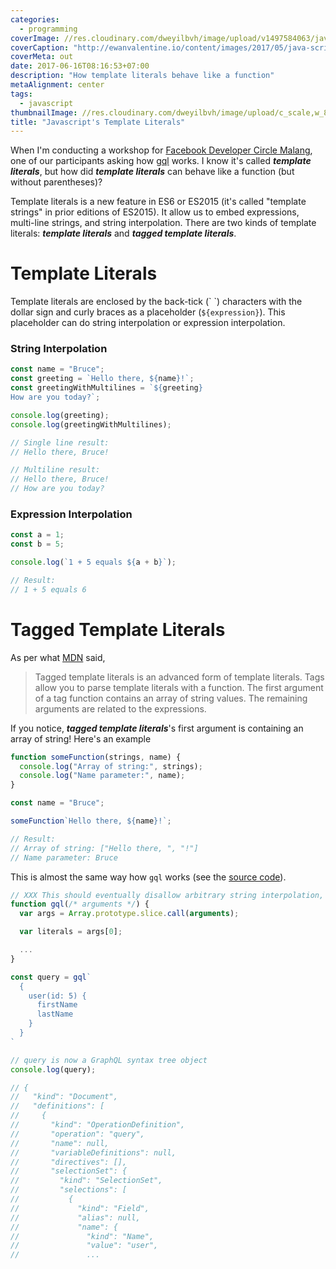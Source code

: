 ```yaml
---
categories:
  - programming
coverImage: //res.cloudinary.com/dweyilbvh/image/upload/v1497584063/java-script_pqill1.jpg
coverCaption: "http://ewanvalentine.io/content/images/2017/05/java-script.jpg"
coverMeta: out
date: 2017-06-16T08:16:53+07:00
description: "How template literals behave like a function"
metaAlignment: center
tags:
  - javascript
thumbnailImage: //res.cloudinary.com/dweyilbvh/image/upload/c_scale,w_800/v1497584063/java-script_pqill1.jpg
title: "Javascript's Template Literals"
---
```


When I'm conducting a workshop for [Facebook Developer Circle Malang](https://www.facebook.com/groups/DevCMalang), one of our participants asking how [gql](https://github.com/apollographql/graphql-tag) works. I know it's called **_template literals_**, but how did **_template literals_** can behave like a function (but without parentheses)?

<!--more-->

Template literals is a new feature in ES6 or ES2015 (it's called "template strings" in prior editions of ES2015).
It allow us to embed expressions, multi-line strings, and string interpolation. There are two kinds of template literals: **_template literals_** and **_tagged template literals_**.

# Template Literals

Template literals are enclosed by the back-tick (\` \`) characters with the dollar sign and curly braces as a placeholder (`${expression}`). This placeholder can do string interpolation or expression interpolation.

### String Interpolation

```js
const name = "Bruce";
const greeting = `Hello there, ${name}!`;
const greetingWithMultilines = `${greeting}
How are you today?`;

console.log(greeting);
console.log(greetingWithMultilines);

// Single line result:
// Hello there, Bruce!

// Multiline result:
// Hello there, Bruce!
// How are you today?
```

### Expression Interpolation

```js
const a = 1;
const b = 5;

console.log(`1 + 5 equals ${a + b}`);

// Result:
// 1 + 5 equals 6
```

# Tagged Template Literals

As per what [MDN](https://developer.mozilla.org/id/docs/Web/JavaScript/Reference/Template_literals) said,

> Tagged template literals is an advanced form of template literals. Tags allow you to parse template literals with a function. The first argument of a tag function contains an array of string values. The remaining arguments are related to the expressions.

If you notice, **_tagged template literals_**'s first argument is containing an array of string! Here's an example

```js
function someFunction(strings, name) {
  console.log("Array of string:", strings);
  console.log("Name parameter:", name);
}

const name = "Bruce";

someFunction`Hello there, ${name}!`;

// Result:
// Array of string: ["Hello there, ", "!"]
// Name parameter: Bruce
```

This is almost the same way how `gql` works (see the [source code](https://github.com/apollographql/graphql-tag/blob/master/src/index.js#L143)).

```js
// XXX This should eventually disallow arbitrary string interpolation, like Relay does
function gql(/* arguments */) {
  var args = Array.prototype.slice.call(arguments);

  var literals = args[0];

  ...
}

const query = gql`
  {
    user(id: 5) {
      firstName
      lastName
    }
  }
`

// query is now a GraphQL syntax tree object
console.log(query);

// {
//   "kind": "Document",
//   "definitions": [
//     {
//       "kind": "OperationDefinition",
//       "operation": "query",
//       "name": null,
//       "variableDefinitions": null,
//       "directives": [],
//       "selectionSet": {
//         "kind": "SelectionSet",
//         "selections": [
//           {
//             "kind": "Field",
//             "alias": null,
//             "name": {
//               "kind": "Name",
//               "value": "user",
//               ...
```
